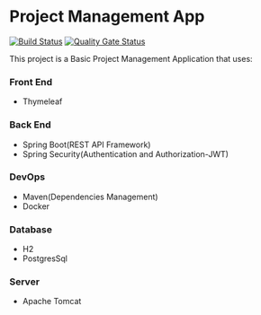 # Project Management App
[![Build Status](https://travis-ci.com/georgeerol/ProjectManagementApp.svg?branch=master)](https://travis-ci.com/georgeerol/ProjectManagementApp)
[![Quality Gate Status](https://sonarcloud.io/api/project_badges/measure?project=georgeerol_ProjectManagementApp&metric=alert_status)](https://sonarcloud.io/dashboard?id=georgeerol_ProjectManagementApp)

This project is a Basic Project Management Application that uses:

### Front End
* Thymeleaf

### Back End
* Spring Boot(REST API Framework)
* Spring Security(Authentication and Authorization-JWT)

### DevOps
* Maven(Dependencies Management)
* Docker

### Database
* H2
* PostgresSql

### Server
* Apache Tomcat
